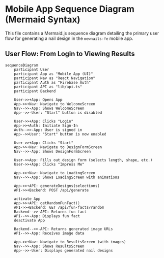 # Mobile App Sequence Diagram (Mermaid Syntax)

This file contains a Mermaid.js sequence diagram detailing the primary user flow for generating a nail design in the `newnails-fe` mobile app.

## User Flow: From Login to Viewing Results

```mermaid
sequenceDiagram
    participant User
    participant App as "Mobile App (UI)"
    participant Nav as "React Navigation"
    participant Auth as "Firebase Auth"
    participant API as "lib/api.ts"
    participant Backend

    User->>+App: Opens App
    App->>+Nav: Navigate to WelcomeScreen
    Nav-->>-App: Shows WelcomeScreen
    App-->>-User: "Start" button is disabled

    User->>+App: Clicks "Login"
    App->>+Auth: Initiate Sign-In
    Auth-->>-App: User is signed in
    App-->>User: "Start" button is now enabled

    User->>+App: Clicks "Start"
    App->>+Nav: Navigate to DesignFormScreen
    Nav-->>-App: Shows DesignFormScreen
    
    User->>App: Fills out design form (selects length, shape, etc.)
    User->>+App: Clicks "Impress Me"

    App->>+Nav: Navigate to LoadingScreen
    Nav-->>-App: Shows LoadingScreen with animations
    
    App->>+API: generateDesigns(selections)
    API->>+Backend: POST /api/generate
    
    activate App
    App->>+API: getRandomFunFact()
    API->>+Backend: GET /api/fun-facts/random
    Backend-->>-API: Returns fun fact
    API-->>-App: Displays fun fact
    deactivate App
    
    Backend-->>-API: Returns generated image URLs
    API-->>-App: Receives image data
    
    App->>+Nav: Navigate to ResultsScreen (with images)
    Nav-->>-App: Shows ResultsScreen
    App-->>-User: Displays generated nail designs
    
```
